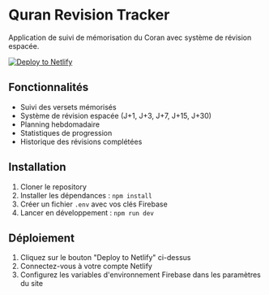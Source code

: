 # Quran Revision Tracker

Application de suivi de mémorisation du Coran avec système de révision espacée.

[![Deploy to Netlify](https://www.netlify.com/img/deploy/button.svg)](https://app.netlify.com/start/deploy?repository=https://github.com/VOTRE_USERNAME/quran-revision-tracker)

## Fonctionnalités

- Suivi des versets mémorisés
- Système de révision espacée (J+1, J+3, J+7, J+15, J+30)
- Planning hebdomadaire
- Statistiques de progression
- Historique des révisions complétées

## Installation

1. Cloner le repository
2. Installer les dépendances : `npm install`
3. Créer un fichier `.env` avec vos clés Firebase
4. Lancer en développement : `npm run dev`

## Déploiement

1. Cliquez sur le bouton "Deploy to Netlify" ci-dessus
2. Connectez-vous à votre compte Netlify
3. Configurez les variables d'environnement Firebase dans les paramètres du site

